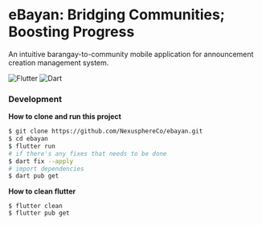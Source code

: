 # eBayan: Bridging Communities; Boosting Progress

An intuitive barangay-to-community mobile application for announcement creation management system.

![Flutter](https://img.shields.io/badge/Flutter-%2302569B.svg?style=for-the-badge&logo=Flutter&logoColor=white)
![Dart](https://img.shields.io/badge/dart-%230175C2.svg?style=for-the-badge&logo=dart&logoColor=white)

### Development

**How to clone and run this project**

```bash
$ git clone https://github.com/NexusphereCo/ebayan.git
$ cd ebayan
$ flutter run
# if there's any fixes that needs to be done
$ dart fix --apply
# import dependencies
$ dart pub get
```

**How to clean flutter**

```
$ flutter clean
$ flutter pub get
```
